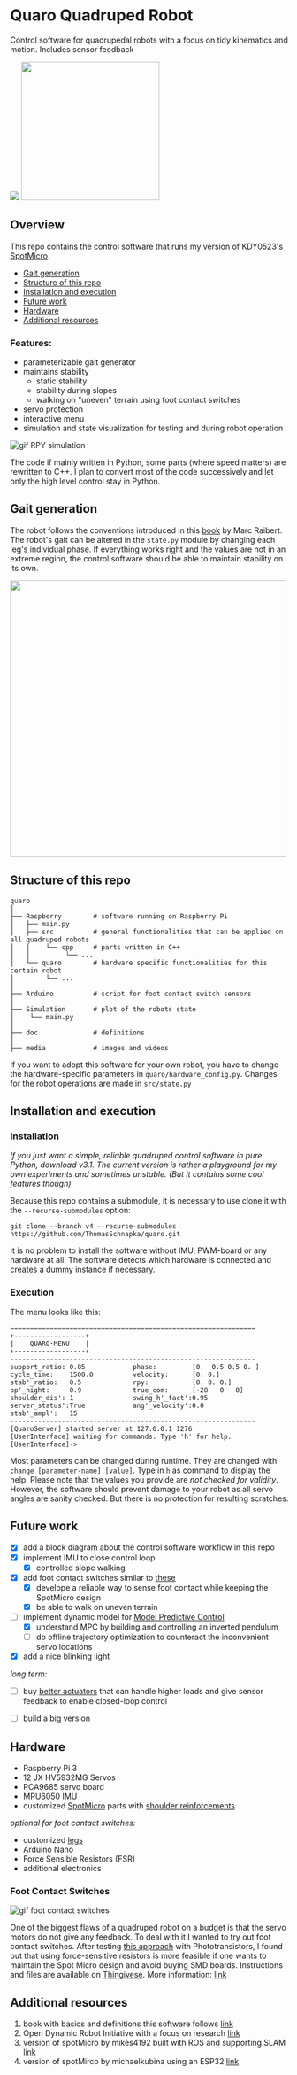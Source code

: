 # Quaro Quadruped Robot
Control software for quadrupedal robots with a focus on tidy kinematics and motion. Includes sensor feedback


<p float="left">
  <img src="https://raw.githubusercontent.com/ThomasSchnapka/quaro/master/media/gif_rpy.gif">
  <img src="https://raw.githubusercontent.com/ThomasSchnapka/quaro/master/media/hardware_image_side.jpeg" width="250">
</p>


## Overview
This repo contains the control software that runs my version of KDY0523's [SpotMicro](https://www.thingiverse.com/thing:3445283). 
* [Gait generation](#gait)
* [Structure of this repo](#structure)
* [Installation and execution](#installation-and-execution)
* [Future work](#future-work)
* [Hardware](#hardware)
* [Additional resources](#additional-resources)

### Features:
* parameterizable gait generator
* maintains stability
  * static stability
  * stability during slopes
  * walking on "uneven" terrain using foot contact switches  
* servo protection
* interactive menu
* simulation and state visualization for testing and during robot operation

![gif RPY simulation](https://raw.githubusercontent.com/ThomasSchnapka/quaro/master/media/RPY_simulation.gif) 

The code if mainly written in Python, some parts (where speed matters) are rewritten to C++. I plan to convert most of the code successively and let only the high level control stay in Python. 


## Gait generation
The robot follows the conventions introduced in this [book](https://mitpress.mit.edu/books/legged-robots-balance) by Marc Raibert. The robot's gait can be altered in the `state.py` module by changing each leg's individual phase. If everything works right and the values are not in an extreme region, the control software should be able to maintain stability on its own.

<img src="https://github.com/ThomasSchnapka/quaro/blob/master/media/walking_with_inclination_control.gif" width="500">

## Structure of this repo

```
quaro
│
├── Raspberry        # software running on Raspberry Pi
│   ├── main.py
│   ├── src          # general functionalities that can be applied on all quadruped robots
│   │    └── cpp     # parts written in C++
│   │         └── ...
│   └── quaro        # hardware specific functionalities for this certain robot
│        └── ...
│
├── Arduino          # script for foot contact switch sensors
│
├── Simulation       # plot of the robots state
│    └── main.py
│
├── doc              # definitions
│
├── media            # images and videos
```
If you want to adopt this software for your own robot, you have to change the hardware-specific parameters in `quaro/hardware_config.py`. Changes for the robot operations are made in `src/state.py` 

## Installation and execution
### Installation

_If you just want a simple, reliable quadruped control software in pure Python, download v3.1. The current version is rather a playground for my own experiments and sometimes unstable. (But it contains some cool features though)_

Because this repo contains a submodule, it is necessary to use clone it with
the `--recurse-submodules` option:

```
git clone --branch v4 --recurse-submodules https://github.com/ThomasSchnapka/quaro.git
```
It is no problem to install the software without IMU, PWM-board or any hardware at all. The software detects which hardware is connected and creates a dummy instance if necessary.

### Execution
The menu looks like this:
```
==============================================================
+------------------+
|    QUARO-MENU    |
+------------------+
--------------------------------------------------------------
support_ratio: 0.85            phase:         [0.  0.5 0.5 0. ]
cycle_time:    1500.0          velocity:      [0. 0.]
stab'_ratio:   0.5             rpy:           [0. 0. 0.]
op'_hight:     0.9             true_com:      [-28   0   0]
shoulder_dis': 1               swing_h'_fact':0.95
server_status':True            ang'_velocity':0.0
stab'_ampl':   15             
--------------------------------------------------------------
[QuaroServer] started server at 127.0.0.1 1276
[UserInterface] waiting for commands. Type 'h' for help.
[UserInterface]-> 
```
Most parameters can be changed during runtime. They are changed with `change [parameter-name] [value]`. Type in `h` as command to display the help. Please note that the values you provide are *not checked for validity*. However, the software should prevent damage to your robot as all servo angles are sanity checked. But there is no protection for resulting scratches.


## Future work
- [x] add a block diagram about the control software workflow in this repo
- [x] implement IMU to close control loop
  - [x] controlled slope walking
- [x] add foot contact switches similar to [these](https://github.com/open-dynamic-robot-initiative/open_robot_actuator_hardware/blob/master/mechanics/foot_contact_switch_v1/README.md)
  - [x] develope a reliable way to sense foot contact while keeping the SpotMicro design
  - [x] be able to walk on uneven terrain 
- [ ] implement dynamic model for [Model Predictive Control](https://de.wikipedia.org/wiki/Model_Predictive_Control)
  - [x] understand MPC by building and controlling an inverted pendulum
  - [ ] do offline trajectory optimization to counteract the inconvenient servo locations
- [x] add a nice blinking light

_long term:_
- [ ] buy [better actuators](https://mjbots.com/) that can handle higher loads and give sensor feedback to enable closed-loop control
- [ ] build a big version


## Hardware
* Raspberry Pi 3
* 12 JX HV5932MG Servos
* PCA9685 servo board
* MPU6050 IMU
* customized [SpotMicro](https://www.thingiverse.com/thing:3445283) parts with [shoulder reinforcements](https://www.thingiverse.com/thing:4591999)

_optional for foot contact switches:_
* customized [legs](https://www.thingiverse.com/thing:4821239)
* Arduino Nano
* Force Sensible Resistors (FSR)
* additional electronics

### Foot Contact Switches

![gif foot contact switches](https://github.com/ThomasSchnapka/quaro/blob/master/media/foot_contact_switches_gait.gif?raw=true)

One of the biggest flaws of a quadruped robot on a budget is that the servo motors do not give any feedback. To deal with it I wanted to try out foot contact switches.
After testing [this approach](https://github.com/open-dynamic-robot-initiative/open_robot_actuator_hardware/blob/master/mechanics/foot_contact_switch_v1/README.md) with Phototransistors, I found out that using force-sensitive resistors is more feasible if one wants to maintain the Spot Micro design and avoid buying SMD boards. Instructions and files are available on [Thingivese](https://www.thingiverse.com/thing:4821239). More information: [link](https://github.com/ThomasSchnapka/quaro/tree/master/Hardware/Foot_contact_switch)

## Additional resources 
1. book with basics and definitions this software follows [link](https://mitpress.mit.edu/books/legged-robots-balance)
1. Open Dynamic Robot Initiative with a focus on research [link](https://github.com/open-dynamic-robot-initiative/open_robot_actuator_hardware)
1. version of spotMicro by mikes4192 built with ROS and supporting SLAM [link](https://github.com/mike4192/spotMicro)
1. version of spotMirco by michaelkubina using an ESP32 [link](https://github.com/michaelkubina/SpotMicroESP32/)
